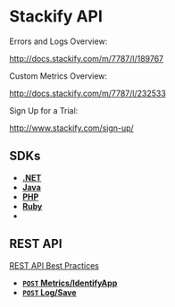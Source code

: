 # Stackify API

Errors and Logs Overview:

http://docs.stackify.com/m/7787/l/189767

Custom Metrics Overview:

http://docs.stackify.com/m/7787/l/232533

Sign Up for a Trial:

http://www.stackify.com/sign-up/

## SDKs

- **[.NET](sdks/DotNet.md)**
- **[Java](sdks/Java.md)**
- **[PHP](sdks/PHP.md)**
- **[Ruby](sdks/Ruby.md)**
- 
## REST API

[REST API Best Practices](endpoints/BestPractices.md)

- **[<code>POST</code> Metrics/IdentifyApp](endpoints/POST_Metrics_IdentifyApp.md)**
- **[<code>POST</code> Log/Save](endpoints/POST_Log_Save.md)**




